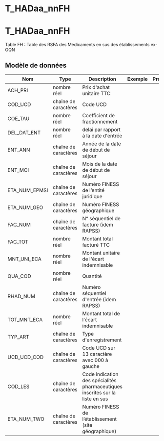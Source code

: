 # T_HADaa_nnFH

<!-- ATTENTION : Ne pas supprimer ou modifier la ligne ci-dessous -->
# T_HADaa_nnFH

Table FH : Table des RSFA des Médicaments en sus des établissements ex-OQN


## Modèle de données

|Nom|Type|Description|Exemple|Propriétés|
|-|-|-|-|-|
|ACH_PRI|nombre réel|Prix d'achat unitaire TTC|||
|COD_UCD|chaîne de caractères|Code UCD|||
|COE_TAU|nombre réel|Coefficient de fractionnement|||
|DEL_DAT_ENT|nombre réel|delai par rapport à la date d'entrée|||
|ENT_ANN|chaîne de caractères|Année de la date de début de séjour|||
|ENT_MOI|chaîne de caractères|Mois de la date de début de séjour|||
|ETA_NUM_EPMSI|chaîne de caractères|Numéro FINESS de l’entité juridique|||
|ETA_NUM_GEO|chaîne de caractères|Numéro FINESS  géographique|||
|FAC_NUM|chaîne de caractères|N° séquentiel de facture (idem RAPSS)|||
|FAC_TOT|nombre réel|Montant total facturé TTC|||
|MNT_UNI_ECA|nombre réel|Montant unitaire de l'écart indemnisable|||
|QUA_COD|nombre réel|Quantité|||
|RHAD_NUM|chaîne de caractères|Numéro séquentiel d'entrée (idem RAPSS)|||
|TOT_MNT_ECA|nombre réel|Montant total de l'écart indemnisable|||
|TYP_ART|chaîne de caractères|Type d'enregistrement|||
|UCD_UCD_COD|chaîne de caractères|Code UCD sur 13 caractère avec 000 à gauche|||
|COD_LES|chaîne de caractères|Code indication des spécialités pharmaceutiques inscrites sur la liste en sus|||
|ETA_NUM_TWO|chaîne de caractères|Numéro FINESS de l’établissement (site géographique)|||

<!-- ATTENTION : Ne pas supprimer ou modifier la ligne ci-dessus -->
